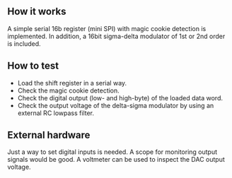 <!---

This file is used to generate your project datasheet. Please fill in the information below and delete any unused
sections.

You can also include images in this folder and reference them in the markdown. Each image must be less than
512 kb in size, and the combined size of all images must be less than 1 MB.
-->

## How it works

A simple serial 16b register (mini SPI) with magic cookie detection is implemented. In addition, a 16bit sigma-delta modulator of 1st or 2nd order is included.

## How to test

- Load the shift register in a serial way.
- Check the magic cookie detection.
- Check the digital output (low- and high-byte) of the loaded data word.
- Check the output voltage of the delta-sigma modulator by using an external RC lowpass filter.

## External hardware

Just a way to set digital inputs is needed. A scope for monitoring output signals would be good. A voltmeter can be used to inspect the DAC output voltage.
